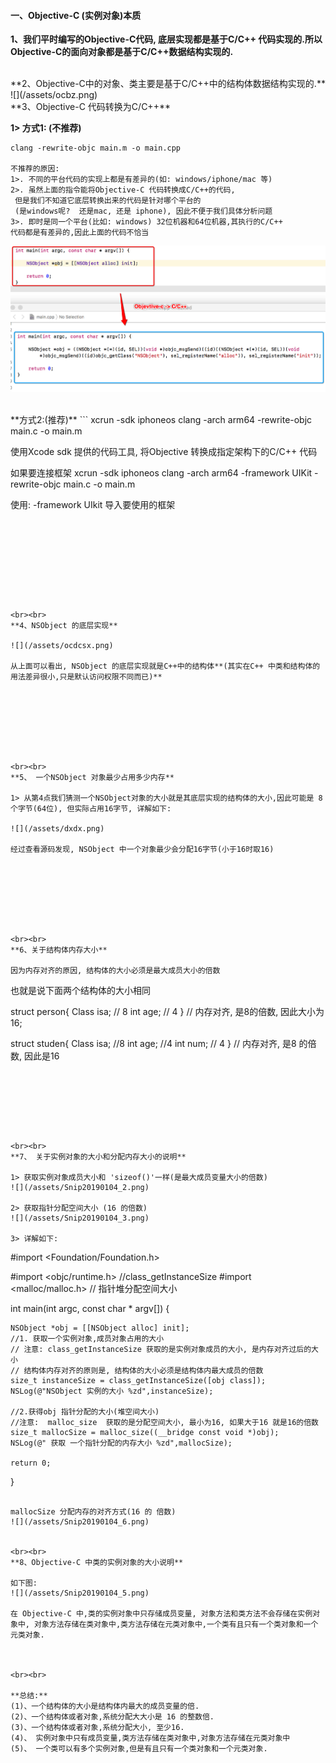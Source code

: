 #### 一、Objective-C (实例对象)本质

**1、我们平时编写的Objective-C代码, 底层实现都是基于C/C++ 代码实现的.所以Objective-C的面向对象都是基于C/C++数据结构实现的.**





<br> 
**2、Objective-C中的对象、类主要是基于C/C++中的结构体数据结构实现的.**
![](/assets/ocbz.png)





<br>
**3、Objective-C 代码转换为C/C++**

**1> 方式1: (不推荐)**
```
clang -rewrite-objc main.m -o main.cpp

不推荐的原因:
1>. 不同的平台代码的实现上都是有差异的(如: windows/iphone/mac 等)
2>. 虽然上面的指令能将Objective-C 代码转换成C/C++的代码, 
 但是我们不知道它底层转换出来的代码是针对哪个平台的
 (是windows呢?  还是mac, 还是 iphone), 因此不便于我们具体分析问题
3>. 即时是同一个平台(比如: windows) 32位机器和64位机器,其执行的C/C++ 
代码都是有差异的,因此上面的代码不恰当
```

![](/assets/maincpp.png)

<br>
**方式2:(推荐)**
```
xcrun -sdk iphoneos clang -arch arm64 -rewrite-objc main.c -o main.m

使用Xcode sdk 提供的代码工具, 将Objective 转换成指定架构下的C/C++ 代码

如果要连接框架
xcrun -sdk iphoneos clang -arch arm64 -framework UIKit -rewrite-objc main.c -o main.m

使用: -framework UIkit 导入要使用的框架

```









<br><br>
**4、NSObject 的底层实现**

![](/assets/ocdcsx.png)

从上面可以看出, NSObject 的底层实现就是C++中的结构体**(其实在C++ 中类和结构体的用法差异很小,只是默认访问权限不同而已)**








<br><br>
**5、 一个NSObject 对象最少占用多少内存**

1> 从第4点我们猜测一个NSObject对象的大小就是其底层实现的结构体的大小,因此可能是 8个字节(64位), 但实际占用16字节, 详解如下:

![](/assets/dxdx.png)

经过查看源码发现, NSObject 中一个对象最少会分配16字节(小于16时取16)








<br><br>
**6、关于结构体内存大小**

因为内存对齐的原因, 结构体的大小必须是最大成员大小的倍数

```
也就是说下面两个结构体的大小相同

struct person{
 Class isa; // 8
 int age; // 4
} // 内存对齐, 是8的倍数, 因此大小为16;

struct studen{
  Class isa; //8
  int age; //4 
  int num; // 4
} // 内存对齐, 是8 的倍数, 因此是16

```







<br><br>
**7、 关于实例对象的大小和分配内存大小的说明**

1> 获取实例对象成员大小和 'sizeof()'一样(是最大成员变量大小的倍数)
![](/assets/Snip20190104_2.png)

2> 获取指针分配空间大小 (16 的倍数)
![](/assets/Snip20190104_3.png)

3> 详解如下:
```
#import <Foundation/Foundation.h>

#import <objc/runtime.h> //class_getInstanceSize
#import <malloc/malloc.h> // 指针堆分配空间大小

int main(int argc, const char * argv[]) {
    
    NSObject *obj = [[NSObject alloc] init];
    //1. 获取一个实例对象,成员对象占用的大小
    // 注意: class_getInstanceSize 获取的是实例对象成员的大小, 是内存对齐过后的大小
    // 结构体内存对齐的原则是, 结构体的大小必须是结构体内最大成员的倍数
    size_t instanceSize = class_getInstanceSize([obj class]);
    NSLog(@"NSObject 实例的大小 %zd",instanceSize);
    
    //2.获得obj 指针分配的大小(堆空间大小)
    //注意:  malloc_size  获取的是分配空间大小, 最小为16, 如果大于16 就是16的倍数
    size_t mallocSize = malloc_size((__bridge const void *)obj);
    NSLog(@" 获取 一个指针分配的内存大小 %zd",mallocSize);
  
    return 0;
}
```

mallocSize 分配内存的对齐方式(16 的 倍数)
![](/assets/Snip20190104_6.png)


<br><br>
**8、Objective-C 中类的实例对象的大小说明**

如下图:
![](/assets/Snip20190104_5.png)

在 Objective-C 中,类的实例对象中只存储成员变量, 对象方法和类方法不会存储在实例对象中, 对象方法存储在类对象中,类方法存储在元类对象中,一个类有且只有一个类对象和一个元类对象.



<br><br>

**总结:**
(1)、一个结构体的大小是结构体内最大的成员变量的倍.
(2)、一个结构体或者对象,系统分配大大小是 16 的整数倍.
(3)、一个结构体或者对象,系统分配大小, 至少16.
(4)、 实例对象中只有成员变量,类方法存储在类对象中,对象方法存储在元类对象中
(5)、 一个类可以有多个实例对象,但是有且只有一个类对象和一个元类对象.





